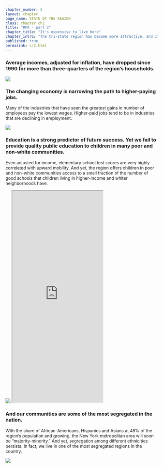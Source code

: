 ```yaml
---
chapter_number: 2
layout: chapter
page_name: STATE OF THE REGION
class: chapter ch2
title: "RPA - part 2"
chapter_title: "It's expensive to live here"
chapter_intro: "The tri-state region has become more attractive, and it has also become more expensive. While housing costs have risen sharply and property taxes are taking a larger share of household budgets, household incomes have stagnated. In fact, median household incomes have dropped by 4% since1990, outpacing the national average of 1%.  The region has always been expensive and crowded, and improvements in the economy and quality of life drive up prices and attract more residents and businesses. But when incomes don’t keep pace with prices, or if the hassles of living here start to outweigh the advantages, it becomes harder to attract and retain talented workers. Indeed, outmigration from the region increased during the red-hot real-estate market of the mid-2000s in spite of the strong economy. "
published: true
permalink: c/2.html
---
```


### Average incomes, adjusted for inflation, have dropped since 1990 for more than three-quarters of the region’s households.

<img src="/rpa/media/Income.png" class="img-responsive" />

### The changing economy is narrowing the path to higher-paying jobs.
Many of the industries that have seen the greatest gains in number of employees pay the lowest wages. Higher-paid jobs tend to be in industries that are declining in employment. 

<img src="/rpa/media/EmploymentSectors.png" class="img-responsive" />

### Education is a strong predictor of future success. Yet we fail to provide quality public education to children in many poor and non-white communities.
Even adjusted for income, elementary school test scores are very highly correlated with upward mobility. And yet, the region offers children in poor and non-white communities access to a small fraction of the number of good schools that children living in higher-income and whiter neighborhoods have.

<img src="/rpa/media/Schools.png" class="img-responsive" />

<iframe src="http://volkanunsal.github.io/rpa/maps/schools.html" height="700" class="wrap-map"></iframe>

### And our communities are some of the most segregated in the nation.
With the share of African-Americans, Hispanics and Asians at 48% of the region’s population and growing, the New York metropolitan area will soon be “majority-minority.” And yet, segregation among different ethnicities persists. In fact, we live in one of the most segregated regions in the country. 

<img src="/rpa/media/Segregation.png" class="img-responsive" />
